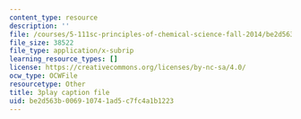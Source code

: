 ```yaml
---
content_type: resource
description: ''
file: /courses/5-111sc-principles-of-chemical-science-fall-2014/be2d563b006910741ad5c7fc4a1b1223_Hc5ODj1Ml6c.srt
file_size: 38522
file_type: application/x-subrip
learning_resource_types: []
license: https://creativecommons.org/licenses/by-nc-sa/4.0/
ocw_type: OCWFile
resourcetype: Other
title: 3play caption file
uid: be2d563b-0069-1074-1ad5-c7fc4a1b1223
---
```

